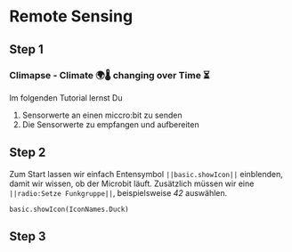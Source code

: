 # Remote Sensing
## Step 1

### Climapse - Climate 🌍🌡️ changing over Time  ⏳️

Im folgenden Tutorial lernst Du
1. Sensorwerte an einen miccro:bit zu senden
2. Die Sensorwerte zu empfangen und aufbereiten

## Step 2

Zum Start lassen wir einfach Entensymbol ``||basic.showIcon||`` einblenden, damit wir wissen,
ob der Microbit läuft. Zusätzlich müssen wir eine ``||radio:Setze Funkgruppe||``, beispielsweise *42* auswählen.

```blocks
basic.showIcon(IconNames.Duck)
```

## Step 3
